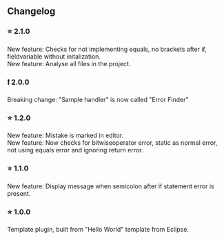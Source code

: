 ## Changelog 

### :star: 2.1.0
New feature: Checks for not implementing equals, no brackets after if, fieldvariable without initalization.   
New feature: Analyse all files in the project.

### :exclamation: 2.0.0 
Breaking change: "Sample handler" is now called "Error Finder"

### :star: 1.2.0 
New feature: Mistake is marked in editor.  
New feature: Now checks for bitwiseoperator error, static as normal error, not using equals error and ignoring return error.

### :star: 1.1.0 
New feature: Display message when semicolon after if statement error is present. 

### :star: 1.0.0 
Template plugin, built from "Hello World" template from Eclipse.
